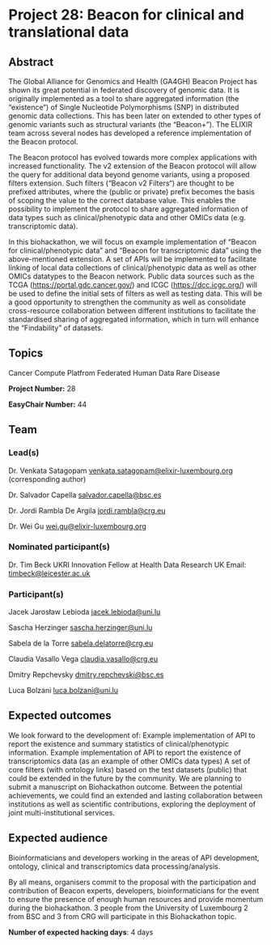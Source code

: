 # Project 28: Beacon for clinical and translational data

## Abstract

The Global Alliance for Genomics and Health (GA4GH) Beacon Project has shown its great potential in federated discovery of genomic data. It is originally implemented as a tool to share aggregated information (the “existence“) of Single Nucleotide Polymorphisms (SNP) in distributed genomic data collections. This has been later on extended to other types of genomic variants such as structural variants (the “Beacon+”). The ELIXIR team across several nodes has developed a reference implementation of the Beacon protocol.
 
The Beacon protocol has evolved towards more complex applications with increased functionality. The v2 extension of the Beacon protocol will allow the query for additional data beyond genome variants, using a proposed filters extension. Such filters (“Beacon v2 Filters“) are thought to be prefixed attributes, where the (public or private) prefix becomes the basis of scoping the value to the correct database value. This enables the possibility to implement the protocol to share aggregated information of data types such as clinical/phenotypic data and other OMICs data (e.g. transcriptomic data). 
 
In this biohackathon, we will focus on example implementation of “Beacon for clinical/phenotypic data” and “Beacon for transcriptomic data” using the above-mentioned extension. A set of APIs will be implemented to facilitate linking of local data collections of clinical/phenotypic data as well as other OMICs datatypes to the Beacon network.  Public data sources such as the TCGA (https://portal.gdc.cancer.gov/) and ICGC (https://dcc.icgc.org/) will be used to define the initial sets of filters as well as testing data. This will be a good opportunity to strengthen the community as well as consolidate cross-resource collaboration between different institutions to facilitate the standardised sharing of aggregated information, which in turn will enhance the “Findability” of datasets.

## Topics

Cancer
 Compute Platfrom
 Federated Human Data
 Rare Disease

**Project Number:** 28



**EasyChair Number:** 44

## Team

### Lead(s)

Dr. Venkata Satagopam venkata.satagopam@elixir-luxembourg.org (corresponding author)

Dr. Salvador Capella salvador.capella@bsc.es

Dr. Jordi Rambla De Argila jordi.rambla@crg.eu

Dr. Wei Gu wei.gu@elixir-luxembourg.org

### Nominated participant(s)

Dr. Tim Beck 
 UKRI Innovation Fellow at Health Data Research UK
 Email: timbeck@leicester.ac.uk
 
### Participant(s)
Jacek Jarosław Lebioda jacek.lebioda@uni.lu

Sascha Herzinger sascha.herzinger@uni.lu

Sabela de la Torre sabela.delatorre@crg.eu

Claudia Vasallo Vega claudia.vasallo@crg.eu

Dmitry Repchevsky dmitry.repchevski@bsc.es

Luca Bolzani luca.bolzani@uni.lu

## Expected outcomes

We look forward to the development of:
 Example implementation of API to report the existence and summary statistics of clinical/phenotypic information.
 Example implementation of API to report the existence of transcriptomics data (as an example of other OMICs data types)
 A set of core filters (with ontology links) based on the test datasets (public) that could be extended in the future by the community.
 We are planning to submit a manuscript on Biohackathon outcome. Between the potential achievements, we could find an extended and lasting collaboration between institutions as well as scientific contributions, exploring the deployment of joint multi-institutional services.

## Expected audience

Bioinformaticians and developers working in the areas of API development, ontology, clinical and transcriptomics data processing/analysis.
  
 By all means, organisers commit to the proposal with the participation and contribution of Beacon experts, developers, bioinformaticians for the event to ensure the presence of enough human resources and provide momentum during the biohackathon. 3 people from the University of Luxembourg 2 from BSC and 3 from CRG will participate in this Biohackathon topic.

**Number of expected hacking days**: 4 days

